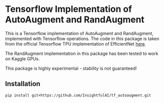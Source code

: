 # Tensorflow Implementation of AutoAugment and RandAugment

This is a Tensorflow implementation of AutoAugment and RandAugment, implemented with Tensorflow operations. The code in this package is taken from the official Tensorflow TPU implementation of EfficientNet [here](https://github.com/tensorflow/tpu/blob/master/models/official/efficientnet/autoaugment.py).

The RandAugment implementation in this package has been tested to work on Kaggle GPUs.

This package is highly experimental - stability is not guaranteed!

## Installation

```console
pip install git+https://github.com/InsightfulAI/tf_autoaugment.git
```

